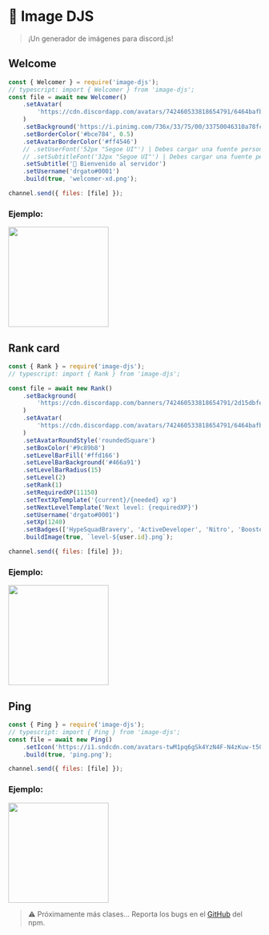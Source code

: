 # 🎨 Image DJS

> ¡Un generador de imágenes para discord.js!

## Welcome

```javascript
const { Welcomer } = require('image-djs');
// typescript: import { Welcomer } from 'image-djs';
const file = await new Welcomer()
	.setAvatar(
		'https://cdn.discordapp.com/avatars/742460533818654791/6464bafb21a43c243867fa090642dacb.png?size=4096'
	)
	.setBackground('https://i.pinimg.com/736x/33/75/00/33750046310a78fc55914a621c7e0991.jpg')
	.setBorderColor('#bce784', 0.5)
	.setAvatarBorderColor('#ff4546')
	// .setUserFont('52px "Segoe UI"') | Debes cargar una fuente personalizada con canvas
	// .setSubtitleFont('32px "Segoe UI"') | Debes cargar una fuente personalizada con canvas
	.setSubtitle('👋 Bienvenido al servidor')
	.setUsername('drgato#0001')
	.build(true, 'welcomer-xd.png');

channel.send({ files: [file] });
```

### Ejemplo:

<img src="https://i.imgur.com/zpXMBfC.png" height="200px"/>

## Rank card

```javascript
const { Rank } = require('image-djs');
// typescript: import { Rank } from 'image-djs';

const file = await new Rank()
	.setBackground(
		'https://cdn.discordapp.com/banners/742460533818654791/2d15dbfefbabcc7dcc6d022eb6406522.png?size=4096'
	)
	.setAvatar(
		'https://cdn.discordapp.com/avatars/742460533818654791/6464bafb21a43c243867fa090642dacb.png?size=4096'
	)
	.setAvatarRoundStyle('roundedSquare')
	.setBoxColor('#9c89b8')
	.setLevelBarFill('#ffd166')
	.setLevelBarBackground('#466a91')
	.setLevelBarRadius(15)
	.setLevel(2)
	.setRank(1)
	.setRequiredXP(11150)
	.setTextXpTemplate('{current}/{needed} xp')
	.setNextLevelTemplate('Next level: {requiredXP}')
	.setUsername('drgato#0001')
	.setXp(1240)
	.setBadges(['HypeSquadBravery', 'ActiveDeveloper', 'Nitro', 'Booster24'])
	.buildImage(true, `level-${user.id}.png`);

channel.send({ files: [file] });
```

### Ejemplo:

<img src="https://i.imgur.com/c6UD4xU.png" height="200px"/>

## Ping

```javascript
const { Ping } = require('image-djs');
// typescript: import { Ping } from 'image-djs';
const file = await new Ping()
	.setIcon('https://i1.sndcdn.com/avatars-twM1pq6gSk4YzN4F-N4zKuw-t500x500.jpg')
	.build(true, 'ping.png');

channel.send({ files: [file] });
```

### Ejemplo:

<img src="https://i.imgur.com/zkqoQ3w.png" height="200px"/>

> ⚠️ Próximamente más clases... Reporta los bugs en el [GitHub](https://github.com/drgatoxd/image-djs/issues) del npm.
